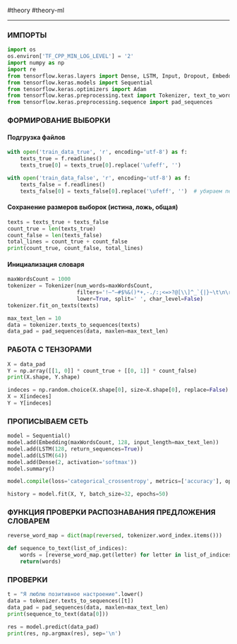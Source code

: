  #theory #theory-ml
 
---
### ИМПОРТЫ

```python
import os
os.environ['TF_CPP_MIN_LOG_LEVEL'] = '2'
import numpy as np
import re
from tensorflow.keras.layers import Dense, LSTM, Input, Dropout, Embedding
from tensorflow.keras.models import Sequential
from tensorflow.keras.optimizers import Adam
from tensorflow.keras.preprocessing.text import Tokenizer, text_to_word_sequence
from tensorflow.keras.preprocessing.sequence import pad_sequences
```

### ФОРМИРОВАНИЕ ВЫБОРКИ

#### Подгрузка файлов

```python
with open('train_data_true', 'r', encoding='utf-8') as f:
    texts_true = f.readlines()
    texts_true[0] = texts_true[0].replace('\ufeff', '')

with open('train_data_false', 'r', encoding='utf-8') as f:
    texts_false = f.readlines()
    texts_false[0] = texts_false[0].replace('\ufeff', '')  # убираем первый невидимый символ
```

#### Сохранение размеров выборок (истина, ложь, общая)

```python
texts = texts_true + texts_false
count_true = len(texts_true)
count_false = len(texts_false)
total_lines = count_true + count_false
print(count_true, count_false, total_lines)
```

#### Инициализация словаря

```python
maxWordsCount = 1000
tokenizer = Tokenizer(num_words=maxWordsCount, 
                      filters='!–"—#$%&()*+,-./:;<=>?@[\\]^_`{|}~\t\n\r«»', 
                      lower=True, split=' ', char_level=False)
tokenizer.fit_on_texts(texts)
```

```python
max_text_len = 10
data = tokenizer.texts_to_sequences(texts)
data_pad = pad_sequences(data, maxlen=max_text_len)
```

### РАБОТА С ТЕНЗОРАМИ

```python
X = data_pad
Y = np.array([[1, 0]] * count_true + [[0, 1]] * count_false)
print(X.shape, Y.shape)

indeces = np.random.choice(X.shape[0], size=X.shape[0], replace=False)
X = X[indeces]
Y = Y[indeces]
```

### ПРОПИСЫВАЕМ СЕТЬ

```python
model = Sequential()
model.add(Embedding(maxWordsCount, 128, input_length=max_text_len))
model.add(LSTM(128, return_sequences=True))
model.add(LSTM(64))
model.add(Dense(2, activation='softmax'))
model.summary()

model.compile(loss='categorical_crossentropy', metrics=['accuracy'], optimizer=Adam(0.0001))

history = model.fit(X, Y, batch_size=32, epochs=50)
```

### ФУНКЦИЯ ПРОВЕРКИ РАСПОЗНАВАНИЯ ПРЕДЛОЖЕНИЯ СЛОВАРЕМ

```python
reverse_word_map = dict(map(reversed, tokenizer.word_index.items()))

def sequence_to_text(list_of_indices):
    words = [reverse_word_map.get(letter) for letter in list_of_indices]
    return(words)
```

### ПРОВЕРКИ

```python
t = "Я люблю позитивное настроение".lower()
data = tokenizer.texts_to_sequences([t])
data_pad = pad_sequences(data, maxlen=max_text_len)
print(sequence_to_text(data[0]))

res = model.predict(data_pad)
print(res, np.argmax(res), sep='\n')
```
